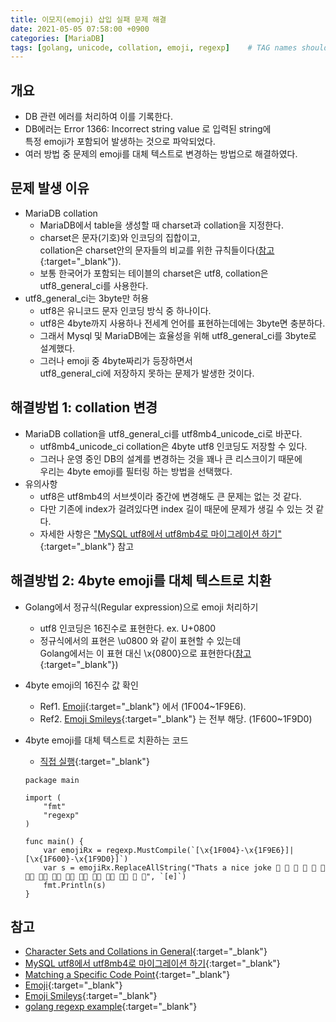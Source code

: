 ```yaml
---
title: 이모지(emoji) 삽입 실패 문제 해결
date: 2021-05-05 07:58:00 +0900
categories: [MariaDB]
tags: [golang, unicode, collation, emoji, regexp]    # TAG names should always be lowercase
---
```

## 개요
- DB 관련 에러를 처리하여 이를 기록한다.
- DB에러는 Error 1366: Incorrect string value 로 입력된 string에  
특정 emoji가 포함되어 발생하는 것으로 파악되었다.
- 여러 방법 중 문제의 emoji를 대체 텍스트로 변경하는 방법으로 해결하였다.

## 문제 발생 이유
- MariaDB collation
    - MariaDB에서 table을 생성할 때 charset과 collation을 지정한다.
    - charset은 문자(기호)와 인코딩의 집합이고,  
    collation은 charset안의 문자들의 비교를 위한 규칙들이다([참고](https://dev.mysql.com/doc/refman/8.0/en/charset-general.html){:target="_blank"}).
    - 보통 한국어가 포함되는 테이블의 charset은 utf8, collation은 utf8_general_ci를 사용한다.
- utf8_general_ci는 3byte만 허용
    - utf8은 유니코드 문자 인코딩 방식 중 하나이다.
    - utf8은 4byte까지 사용하나 전세계 언어를 표현하는데에는 3byte면 충분하다.
    - 그래서 Mysql 및 MariaDB에는 효율성을 위해 utf8_general_ci를 3byte로 설계했다.
    - 그러나 emoji 중 4byte짜리가 등장하면서  
    utf8_general_ci에 저장하지 못하는 문제가 발생한 것이다.

## 해결방법 1: collation 변경
- MariaDB collation을 utf8_general_ci를 utf8mb4_unicode_ci로 바꾼다.
    - utf8mb4_unicode_ci collation은 4byte utf8 인코딩도 저장할 수 있다.
    - 그러나 운영 중인 DB의 설계를 변경하는 것을 꽤나 큰 리스크이기 때문에  
    우리는 4byte emoji를 필터링 하는 방법을 선택했다.
- 유의사항
    - utf8은 utf8mb4의 서브셋이라 중간에 변경해도 큰 문제는 없는 것 같다.
    - 다만 기존에 index가 걸려있다면 index 길이 때문에 문제가 생길 수 있는 것 같다.
    - 자세한 사항은 ["MySQL utf8에서 utf8mb4로 마이그레이션 하기"](https://www.letmecompile.com/mysql-utf8-utf8mb4-migration/){:target="_blank"} 참고

## 해결방법 2: 4byte emoji를 대체 텍스트로 치환
- Golang에서 정규식(Regular expression)으로 emoji 처리하기
    - utf8 인코딩은 16진수로 표현한다. ex. U+0800
    - 정규식에서의 표현은 \u0800 와 같이 표현할 수 있는데    
    Golang에서는 이 표현 대신 \x{0800}으로 표현한다([참고](https://www.regular-expressions.info/unicode.html){:target="_blank"})
- 4byte emoji의 16진수 값 확인
    - Ref1. [Emoji](https://www.w3schools.com/charsets/ref_emoji.asp){:target="_blank"} 에서 (1F004~1F9E6).
	- Ref2. [Emoji Smileys](https://www.w3schools.com/charsets/ref_emoji_smileys.asp){:target="_blank"} 는 전부 해당. (1F600~1F9D0)
- 4byte emoji를 대체 텍스트로 치환하는 코드
    - [직접 실행](https://play.golang.org/p/-Tvvz0v30Tc){:target="_blank"}  

    ```
    package main

    import (
        "fmt"
        "regexp"
    )

    func main() {
        var emojiRx = regexp.MustCompile(`[\x{1F004}-\x{1F9E6}]|[\x{1F600}-\x{1F9D0}]`)
        var s = emojiRx.ReplaceAllString("Thats a nice joke 🥰 🥵 🥶 🥳 🥴 🥺 👨‍🦰 👩‍🦰 👨‍🦱 👩‍🦱 👨‍🦲 👩‍🦲 👨‍🦳 👩‍🦳 🎨 🎦", `[e]`)
        fmt.Println(s)
    }
    ```

## 참고
- [Character Sets and Collations in General](https://dev.mysql.com/doc/refman/8.0/en/charset-general.html){:target="_blank"}
- [MySQL utf8에서 utf8mb4로 마이그레이션 하기](https://www.letmecompile.com/mysql-utf8-utf8mb4-migration/){:target="_blank"}
- [Matching a Specific Code Point](https://www.regular-expressions.info/unicode.html){:target="_blank"}
- [Emoji](https://www.w3schools.com/charsets/ref_emoji.asp){:target="_blank"}
- [Emoji Smileys](https://www.w3schools.com/charsets/ref_emoji_smileys.asp){:target="_blank"}
- [golang regexp example](https://stackoverflow.com/questions/39575798/how-to-replace-emoji-characters-in-string-using-regex-in-golang/39577651){:target="_blank"}